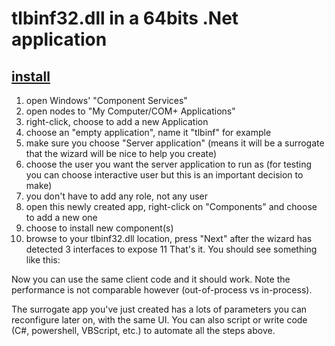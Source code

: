 # tlbinf32.dll in a 64bits .Net application
## [install](https://stackoverflow.com/questions/42569377/tlbinf32-dll-in-a-64bits-net-application)

1. open Windows' "Component Services"
2. open nodes to "My Computer/COM+ Applications"
3. right-click, choose to add a new Application
4. choose an "empty application", name it "tlbinf" for example
5. make sure you choose "Server application" (means it will be a surrogate that the wizard will be nice to help you create)
6. choose the user you want the server application to run as (for testing you can choose interactive user but this is an important decision to make)
7. you don't have to add any role, not any user
8. open this newly created app, right-click on "Components" and choose to add a new one
9. choose to install new component(s)
10. browse to your tlbinf32.dll location, press "Next" after the wizard has detected 3 interfaces to expose
11 That's it. You should see something like this:


Now you can use the same client code and it should work. Note the performance is not comparable however (out-of-process vs in-process).

The surrogate app you've just created has a lots of parameters you can reconfigure later on, with the same UI. You can also script or write code (C#, powershell, VBScript, etc.) to automate all the steps above.
